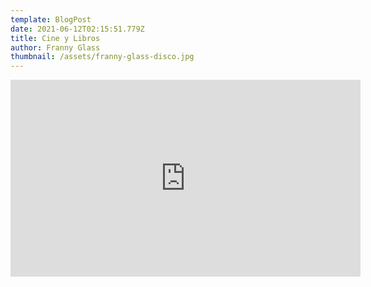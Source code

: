 ```yaml
---
template: BlogPost
date: 2021-06-12T02:15:51.779Z
title: Cine y Libros
author: Franny Glass
thumbnail: /assets/franny-glass-disco.jpg
---
```

<iframe width="560" height="315" src="https://www.youtube.com/embed/iCMIbQJ9DWw" frameborder="0" allow="accelerometer; autoplay; encrypted-media; gyroscope; picture-in-picture" allowfullscreen></iframe>